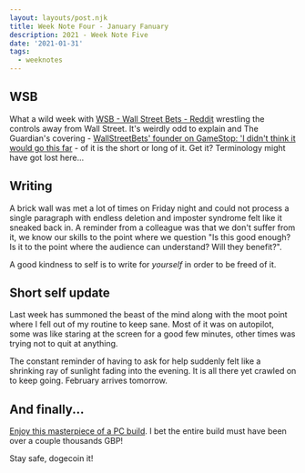 ```yaml
---
layout: layouts/post.njk
title: Week Note Four - January Fanuary
description: 2021 - Week Note Five
date: '2021-01-31'
tags:
  - weeknotes
---
```


## WSB

What a wild week with [WSB - Wall Street Bets - Reddit](https://www.reddit.com/r/wallstreetbets/) wrestling the controls away from Wall Street. It's weirdly odd to explain and The Guardian's covering - [WallStreetBets' founder on GameStop: 'I didn't think it would go this far](https://www.theguardian.com/business/2021/jan/29/wallstreetbets-founder-jaime-rogozinski-gamestop-shares-reddit) - of it is the short  or long of it. Get it? Terminology might have got lost here...

## Writing

A brick wall was met a lot of times on Friday night and could not process a single paragraph with endless deletion and imposter syndrome felt like it sneaked back in. A reminder from a colleague was that we don't suffer from it, we know our skills to the point where we question "Is this good enough? Is it to the point where the audience can understand? Will they benefit?".

A good kindness to self is to write for _yourself_ in order to be freed of it.

## Short self update

Last week has summoned the beast of the mind along with the moot point where I fell out of my routine to keep sane. Most of it was on autopilot, some was like staring at the screen for a good few minutes, other times was trying not to quit at anything.

The constant reminder of having to ask for help suddenly felt like a shrinking ray of sunlight fading into the evening. It is all there yet crawled on to keep going. February arrives tomorrow.

## And finally...

[Enjoy this masterpiece of a PC build](https://reddit.com/r/pcmasterrace/comments/l9aiip/this_is_a_masterpiece_not_mine/). I bet the entire build must have been over a couple thousands GBP!

Stay safe, dogecoin it!

